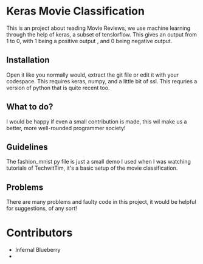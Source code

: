 # Keras Movie Classification

This is an project about reading Movie Reviews, we use machine learning through the help of keras, a subset of tenslorflow. This gives an output from 1 to 0, with 1 being a positive output , and 0 being negative output. 

## Installation

Open it like you normally would, extract the git file or edit it with your codespace. This requires keras, numpy, and a little bit of ssl. This requries a version of python that is quite recent too.


## What to do?

I would be happy if even a small contribution is made, this wil make us a better, more well-rounded programmer society!


## Guidelines

The fashion_mnist py file is just a small demo I used when I was watching tutorials of TechwitTim, it's a basic setup of the movie classification.

## Problems

There are many problems and faulty code in this project, it would be helpful for suggestions, of any sort!

# Contributors
- Infernal Blueberry
- 

